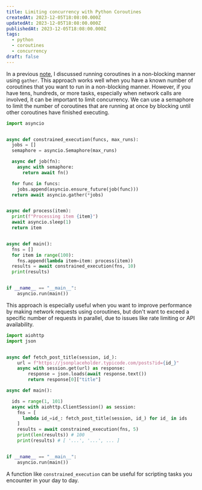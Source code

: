```yaml
---
title: Limiting concurrency with Python Coroutines
createdAt: 2023-12-05T18:08:00.000Z
updatedAt: 2023-12-05T18:08:00.000Z
publishedAt: 2023-12-05T18:08:00.000Z
tags:
  - python
  - coroutines
  - concurrency
draft: false
---
```


In a previous [note](/til/python/coroutines), I discussed running coroutines in a non-blocking manner using `gather`.
This approach works well when you have a known number of coroutines that you want to run in a non-blocking manner.
However, if you have tens, hundreds, or more tasks, especially when network calls are involved, it can be important to limit concurrency.
We can use a semaphore to limit the number of coroutines that are running at once by blocking until other coroutines have finished executing.

```python
import asyncio


async def constrained_execution(funcs, max_runs):
  jobs = []
  semaphore = asyncio.Semaphore(max_runs)

  async def job(fn):
    async with semaphore:
      return await fn()

  for func in funcs:
    jobs.append(asyncio.ensure_future(job(func)))
  return await asyncio.gather(*jobs)


async def process(item):
  print(f"Processing item {item}")
  await asyncio.sleep(1)
  return item


async def main():
  fns = []
  for item in range(100):
    fns.append(lambda item=item: process(item))
  results = await constrained_execution(fns, 10)
  print(results)


if __name__ == "__main__":
    asyncio.run(main())
```

This approach is especially useful when you want to improve performance by making network requests using coroutines, but don't want to exceed a specific number of requests in parallel, due to issues like rate limiting or API availability.

```python
import aiohttp
import json


async def fetch_post_title(session, id_):
    url = f"https://jsonplaceholder.typicode.com/posts?id={id_}"
    async with session.get(url) as response:
        response = json.loads(await response.text())
        return response[0]["title"]

async def main():

  ids = range(1, 101)
  async with aiohttp.ClientSession() as session:
    fns = [
      lambda id_=id_: fetch_post_title(session, id_) for id_ in ids
    ]
    results = await constrained_execution(fns, 5)
    print(len(results)) # 100
    print(results) # [ '...', '...', ... ]


if __name__ == "__main__":
    asyncio.run(main())
```

A function like `constrained_execution` can be useful for scripting tasks you encounter in your day to day.
